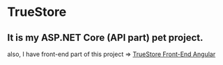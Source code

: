 # TrueStore
## It is my ASP.NET Core (API part) pet project.
also, I have front-end part of this project => [TrueStore Front-End Angular](https://github.com/WestSmit/TrueStore-Front-End-Angular)
